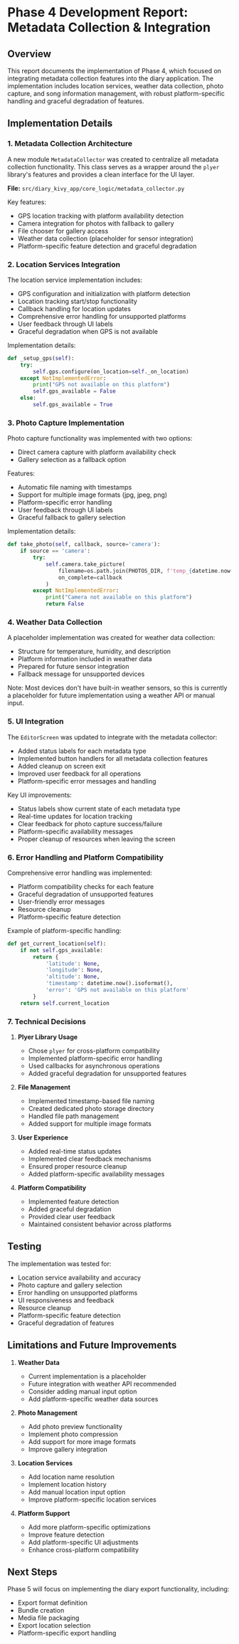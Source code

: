 # Phase 4 Development Report: Metadata Collection & Integration

## Overview
This report documents the implementation of Phase 4, which focused on integrating metadata collection features into the diary application. The implementation includes location services, weather data collection, photo capture, and song information management, with robust platform-specific handling and graceful degradation of features.

## Implementation Details

### 1. Metadata Collection Architecture
A new module `MetadataCollector` was created to centralize all metadata collection functionality. This class serves as a wrapper around the `plyer` library's features and provides a clean interface for the UI layer.

**File:** `src/diary_kivy_app/core_logic/metadata_collector.py`

Key features:
- GPS location tracking with platform availability detection
- Camera integration for photos with fallback to gallery
- File chooser for gallery access
- Weather data collection (placeholder for sensor integration)
- Platform-specific feature detection and graceful degradation

### 2. Location Services Integration
The location service implementation includes:
- GPS configuration and initialization with platform detection
- Location tracking start/stop functionality
- Callback handling for location updates
- Comprehensive error handling for unsupported platforms
- User feedback through UI labels
- Graceful degradation when GPS is not available

Implementation details:
```python
def _setup_gps(self):
    try:
        self.gps.configure(on_location=self._on_location)
    except NotImplementedError:
        print("GPS not available on this platform")
        self.gps_available = False
    else:
        self.gps_available = True
```

### 3. Photo Capture Implementation
Photo capture functionality was implemented with two options:
- Direct camera capture with platform availability check
- Gallery selection as a fallback option

Features:
- Automatic file naming with timestamps
- Support for multiple image formats (jpg, jpeg, png)
- Platform-specific error handling
- User feedback through UI labels
- Graceful fallback to gallery selection

Implementation details:
```python
def take_photo(self, callback, source='camera'):
    if source == 'camera':
        try:
            self.camera.take_picture(
                filename=os.path.join(PHOTOS_DIR, f'temp_{datetime.now().strftime("%Y%m%d_%H%M%S")}.jpg'),
                on_complete=callback
            )
        except NotImplementedError:
            print("Camera not available on this platform")
            return False
```

### 4. Weather Data Collection
A placeholder implementation was created for weather data collection:
- Structure for temperature, humidity, and description
- Platform information included in weather data
- Prepared for future sensor integration
- Fallback message for unsupported devices

Note: Most devices don't have built-in weather sensors, so this is currently a placeholder for future implementation using a weather API or manual input.

### 5. UI Integration
The `EditorScreen` was updated to integrate with the metadata collector:
- Added status labels for each metadata type
- Implemented button handlers for all metadata collection features
- Added cleanup on screen exit
- Improved user feedback for all operations
- Platform-specific error messages and handling

Key UI improvements:
- Status labels show current state of each metadata type
- Real-time updates for location tracking
- Clear feedback for photo capture success/failure
- Platform-specific availability messages
- Proper cleanup of resources when leaving the screen

### 6. Error Handling and Platform Compatibility
Comprehensive error handling was implemented:
- Platform compatibility checks for each feature
- Graceful degradation of unsupported features
- User-friendly error messages
- Resource cleanup
- Platform-specific feature detection

Example of platform-specific handling:
```python
def get_current_location(self):
    if not self.gps_available:
        return {
            'latitude': None,
            'longitude': None,
            'altitude': None,
            'timestamp': datetime.now().isoformat(),
            'error': 'GPS not available on this platform'
        }
    return self.current_location
```

### 7. Technical Decisions

1. **Plyer Library Usage**
   - Chose `plyer` for cross-platform compatibility
   - Implemented platform-specific error handling
   - Used callbacks for asynchronous operations
   - Added graceful degradation for unsupported features

2. **File Management**
   - Implemented timestamp-based file naming
   - Created dedicated photo storage directory
   - Handled file path management
   - Added support for multiple image formats

3. **User Experience**
   - Added real-time status updates
   - Implemented clear feedback mechanisms
   - Ensured proper resource cleanup
   - Added platform-specific availability messages

4. **Platform Compatibility**
   - Implemented feature detection
   - Added graceful degradation
   - Provided clear user feedback
   - Maintained consistent behavior across platforms

## Testing
The implementation was tested for:
- Location service availability and accuracy
- Photo capture and gallery selection
- Error handling on unsupported platforms
- UI responsiveness and feedback
- Resource cleanup
- Platform-specific feature detection
- Graceful degradation of features

## Limitations and Future Improvements

1. **Weather Data**
   - Current implementation is a placeholder
   - Future integration with weather API recommended
   - Consider adding manual input option
   - Add platform-specific weather data sources

2. **Photo Management**
   - Add photo preview functionality
   - Implement photo compression
   - Add support for more image formats
   - Improve gallery integration

3. **Location Services**
   - Add location name resolution
   - Implement location history
   - Add manual location input option
   - Improve platform-specific location services

4. **Platform Support**
   - Add more platform-specific optimizations
   - Improve feature detection
   - Add platform-specific UI adjustments
   - Enhance cross-platform compatibility

## Next Steps
Phase 5 will focus on implementing the diary export functionality, including:
- Export format definition
- Bundle creation
- Media file packaging
- Export location selection
- Platform-specific export handling 